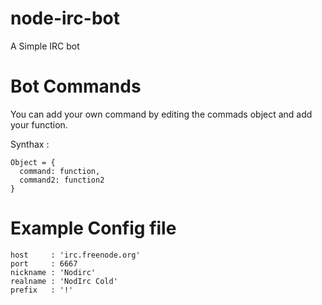 node-irc-bot
============

A Simple IRC bot


Bot Commands
============

You can add your own command by editing the commads object and add your function.

Synthax :
```
Object = {
  command: function,
  command2: function2
}
```

Example Config file
====================
```
host     : 'irc.freenode.org'
port     : 6667 
nickname : 'Nodirc'
realname : 'NodIrc Cold'
prefix   : '!'
```